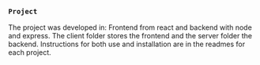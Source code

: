 ### `Project`

The project was developed in:
Frontend from react and backend with node and express.
The client folder stores the frontend and the server folder the backend.
Instructions for both use and installation are in the readmes for each project.
